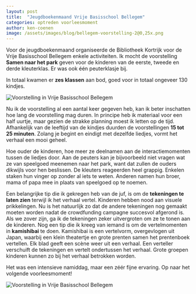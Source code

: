 ```yaml
---
layout: post
title:  "Jeugdboekenmaand Vrije Basisschool Bellegem"
categories: optreden voorleesmoment
author: ken-coenen
image: /assets/images/blog/bellegem-voorstelling-2@0,25x.png
---
```


Voor de jeugdboekenmaand organiseerde de Bibliotheek Kortrijk voor de Vrije Basisschool Bellegem enkele activiteiten.
Ik mocht de voorstelling **Samen naar het park** geven voor de kinderen van de eerste, tweede en derde kleuterklas.
Er was ook één peuterklasje bij.

In totaal kwamen er **zes klassen** aan bod, goed voor in totaal ongeveer 130 kindjes.

<img src="{{ '/assets/images/blog/bellegem-voorstelling-3@0,5x.png' | prepend: site.baseurl }}" class="image fit" alt="Voorstelling in Vrije Basisschool Bellegem" />

Nu ik de voorstelling al een aantal keer gegeven heb, kan ik beter inschatten hoe lang de voorstelling mag duren.
In principe heb ik materiaal voor een half uurtje, maar gezien de strakke planning moest ik letten op de tijd.
Afhankelijk van de leeftijd van de kindjes duurden de voorstellingen **15 tot 25 minuten**.
Zolang je begint en eindigt met dezelfde liedjes, vormt het verhaal een mooi geheel.

Hoe ouder de kinderen, hoe meer ze deelnamen aan de interactiemomenten tussen de liedjes door.
Aan de peuters kan je bijvoorbeeld niet vragen wat ze van speelgoed meenemen naar het park, want dat zullen de ouders dikwijls voor hen beslissen.
De kleuters reageerden heel grappig.
Enkelen staken hun vinger op zonder al iets te weten.
Anderen namen hun broer, mama of papa mee in plaats van speelgoed op te noemen.

Een belangrijke tip die ik gekregen heb van de juf, is om de **tekeningen te laten zien** terwijl ik het verhaal vertel.
Kinderen hebben nood aan visuele prikkelingen.
Nu is het natuurlijk zo dat de andere tekeningen nog gemaakt moeten worden nadat de crowdfunding campagne succesvol afgerond is.
Als we zover zijn, ga ik de tekeningen zeker uitvergroten om ze te tonen aan de kinderen.
Nog een tip die ik kreeg van iemand is om de vertelmomenten in **kamishibai** te doen.
Kamishibai is een vertelvorm, overgevlogen uit Japan, waarbij een klein theatertje en grote prenten samen het prentenboek vertellen.
Elk blad geeft een scène weer uit een verhaal.
Een verteller verschuift de tekeningen en vertelt ondertussen het verhaal.
Grote groepen kinderen kunnen zo bij het verhaal betrokken worden.

Het was een intensieve namiddag, maar een zéér fijne ervaring.
Op naar het volgende voorleesmoment!

<img src="{{ '/assets/images/blog/bellegem-voorstelling@0,5x.png' | prepend: site.baseurl }}" class="image fit" alt="Voorstelling in Vrije Basisschool Bellegem" />
